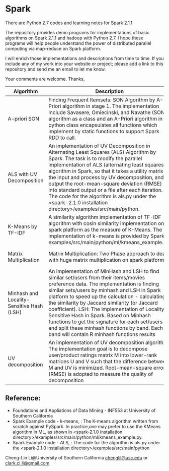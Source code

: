 # Spark
There are Python 2.7 codes and learning notes for Spark 2.1.1

The repository provides demo programs for implementations of basic algorithms on Spark 2.1.1 and hadoop with Python 2.7. 
I hope these programs will help people understand the power of distributed parallel computing via map-reduce on Spark platform.

I will enrich those implementations and descriptions from time to time. If you include any of my work into your website or project; please add a link to this repository and send me an email to let me know.

Your comments are welcome.
Thanks,

|Algorithm|Description|Link|
|------|------|--------|
|A-priori SON| Finding Frequent Itemsets: SON Algorithm by A-Priori algorithm in stage 1. The implementation include Savasere, Omiecinski, and Navathe (SON) algorithm as a class and an A-Priori algorithm in python class encapsulates all functions which implement by static functions to support Spark RDD to call. |[Specification](https://github.com/Cheng-Lin-Li/MachineLearning/blob/master/DecisionTree/TechnicalSpecification-%5BDecisionTree%5D-%5B1.1%5D-%5B20160929%5D.pdf) and [Source Code](https://github.com/Cheng-Lin-Li/MachineLearning/tree/master/DecisionTree)|
|ALS with UV Decomposition|An implementation of UV Decomposition in Alternating Least Squares (ALS) Algorithm by Spark. The task is to modify the parallel implementation of ALS (alternating least squares) algorithm in Spark, so that it takes a utility matrix as the input and process by UV decomposition, and output the root-mean-square deviation (RMSE) into standard output or a file after each iteration. The code for the algorithm is als.py under the <spark-2.1.0 installation directory>/examples/src/main/python.|[Specification](https://github.com/Cheng-Lin-Li/MachineLearning/blob/master/FastMap/TechnicalSpecification-%5BPCA_FastMap%5D-%5B1.0%5D-%5B20160929%5D.pdf) and [Source Code](https://github.com/Cheng-Lin-Li/MachineLearning/tree/master/FastMap)|
|K-Means by TF-IDF |A similarity algorithm implementation of TF-IDF algorithm with cosin similarity implementation on spark platform as the measure of K-Means. The implementation of k-means is provided by Spark in examples/src/main/python/ml/kmeans_example.py. |[Source Code](https://github.com/Cheng-Lin-Li/MachineLearning/tree/master/K-Means)|
|Matrix Multiplication|Matrix Multiplication: Two Phase approach to deal with huge matrix multiplication on spark platform|[Specification](https://github.com/Cheng-Lin-Li/MachineLearning/blob/master/GMM/INF552-TechnicalSpecification-%5Bk-means_EM-GMM%5D-%5B1.2%5D-%5B20170515%5D.pdf) and [Source Code](https://github.com/Cheng-Lin-Li/MachineLearning/tree/master/GMM)|
|Minhash and Locality-Sensitive Hash (LSH)|An implementation of MinHash and LSH to find similar set/users from their items/movies preference data. The implementation is finding similar sets/users by minhash and LSH in Spark platform to speed up the calculation - calculating the similarity by Jaccard similarity (or Jaccard coefficient). LSH: The implementation of Locality-Sensitive Hash in Spark. Based on Minhash functions to get the signature for each set/users and split these minhash functions by band. Each band will contain R minhash functions results|[Source Code](https://github.com/Cheng-Lin-Li/MachineLearning/tree/master/HAC)|
|UV decomposition| An implementation of UV decomposition algorithm. The implementation goal is to decompose user/product ratings matrix M into lower-rank matrices U and V such that the difference between M and UV is minimized. Root-mean-square error (RMSE) is adopted to measure the quality of decomposition|[Specification](https://github.com/Cheng-Lin-Li/MachineLearning/blob/master/HMM/INF552-TechnicalSpecification-%5BHMM%5D-%5B1.0%5D-%5B20161203%5D.pdf) and [Viterbi Algorithm Source Code](https://github.com/Cheng-Lin-Li/MachineLearning/tree/master/HMM)|


## Reference:
* Foundations and Appliations of Data Mining - INF553 at University of Southern California
* Spark Example code - k-means, : The K-means algorithm written from scratch against PySpark. In practice,one may prefer to use the KMeans algorithm in ML, as shown in <spark-2.1.0 installation directory>/examples/src/main/python/ml/kmeans_example.py.
* Spark Example code - ALS, : The code for the algorithm is als.py under the <spark-2.1.0 installation directory>/examples/src/main/python


Cheng-Lin Li@University of Southern California
chenglil@usc.edu or 
clark.cl.li@gmail.com

